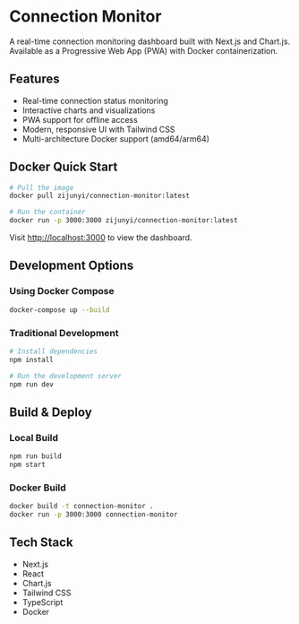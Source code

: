 # Connection Monitor

A real-time connection monitoring dashboard built with Next.js and Chart.js. Available as a Progressive Web App (PWA) with Docker containerization.

## Features

- Real-time connection status monitoring
- Interactive charts and visualizations
- PWA support for offline access
- Modern, responsive UI with Tailwind CSS
- Multi-architecture Docker support (amd64/arm64)

## Docker Quick Start

```bash
# Pull the image
docker pull zijunyi/connection-monitor:latest

# Run the container
docker run -p 3000:3000 zijunyi/connection-monitor:latest
```

Visit [http://localhost:3000](http://localhost:3000) to view the dashboard.

## Development Options

### Using Docker Compose
```bash
docker-compose up --build
```

### Traditional Development
```bash
# Install dependencies
npm install

# Run the development server
npm run dev
```

## Build & Deploy

### Local Build
```bash
npm run build
npm start
```

### Docker Build
```bash
docker build -t connection-monitor .
docker run -p 3000:3000 connection-monitor
```

## Tech Stack

- Next.js
- React
- Chart.js
- Tailwind CSS
- TypeScript
- Docker

